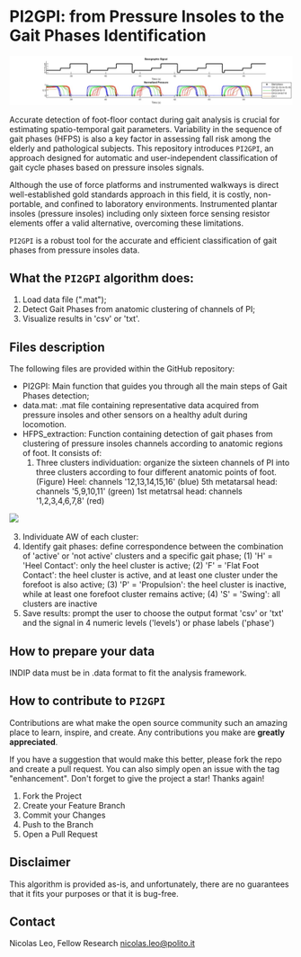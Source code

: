 # PI2GPI: from Pressure Insoles to the Gait Phases Identification

<p align="center">
<img  src="https://github.com/NicolasLeo-hub/PI-GaPhI/blob/main/detection_example.jpg" width="2000"/>
</p>

Accurate detection of foot-floor contact during gait analysis is crucial for estimating spatio-temporal gait parameters. Variability in the sequence of gait phases (HFPS) is also a key factor in assessing fall risk among the elderly and pathological subjects. This repository introduces ```PI2GPI```, an approach designed for automatic and user-independent classification of gait cycle phases based on pressure insoles signals.

Although the use of force platforms and instrumented walkways is direct well-established gold standards approach in this field, it is costly, non-portable, and confined to laboratory environments. Instrumented plantar insoles (pressure insoles) including only sixteen force sensing resistor elements offer a valid alternative, overcoming these limitations.

```PI2GPI``` is a robust tool for the accurate and efficient classification of gait phases from pressure insoles data.


## What the ```PI2GPI``` algorithm does:
1.	Load data file (".mat");
2.	Detect Gait Phases from anatomic clustering of channels of PI;
3.	Visualize results in 'csv' or 'txt'.

## Files description
The following files are provided within the GitHub repository:
- PI2GPI: Main function that guides you through all the main steps of Gait Phases detection;
- data.mat: .mat file containing representative data acquired from pressure insoles and other sensors on a healthy adult during locomotion.
- HFPS_extraction: Function containing detection of gait phases from clustering of pressure insoles channels according to anatomic regions of foot. It consists of:
  1. Three clusters individuation: organize the sixteen channels of PI into three clusters according to four different anatomic points of foot. (Figure)
     Heel: channels '12,13,14,15,16' (blue)
     5th metatarsal head: channels '5,9,10,11' (green)
     1st metatrsal head: channels '1,2,3,4,6,7,8' (red)
     <p align="center">
<img  src="https://github.com/Biolab-PoliTO/PI-GaPhI/blob/main/PI_clusters.jpg" width="75"/>
</p>
     
  3. Individuate AW of each cluster: 
  4. Identify gait phases: define correspondence between the combination of 'active' or 'not active' clusters and a specific gait phase;
     (1) 'H' = 'Heel Contact':  only the heel cluster is active;
     (2) 'F' = 'Flat Foot Contact': the heel cluster is active, and at least one cluster under the forefoot is also active;
     (3) 'P' = 'Propulsion': the heel cluster is inactive, while at least one forefoot cluster remains active;
     (4) 'S' = 'Swing': all clusters are inactive
  5. Save results: prompt the user to choose the output format 'csv' or 'txt' and the signal in 4 numeric levels ('levels') or phase labels ('phase')


## How to prepare your data
INDIP data must be in .data format to fit the analysis framework.


## How to contribute to ```PI2GPI```
Contributions are what make the open source community such an amazing place to learn, inspire, and create. Any contributions you make are **greatly appreciated**.

If you have a suggestion that would make this better, please fork the repo and create a pull request. You can also simply open an issue with the tag "enhancement".
Don't forget to give the project a star! Thanks again!
1. Fork the Project
2. Create your Feature Branch
3. Commit your Changes
4. Push to the Branch
5. Open a Pull Request

## Disclaimer
This algorithm is provided as-is, and unfortunately, there are no guarantees that it fits your purposes or that it is bug-free.

## Contact
Nicolas Leo, Fellow Research
nicolas.leo@polito.it
